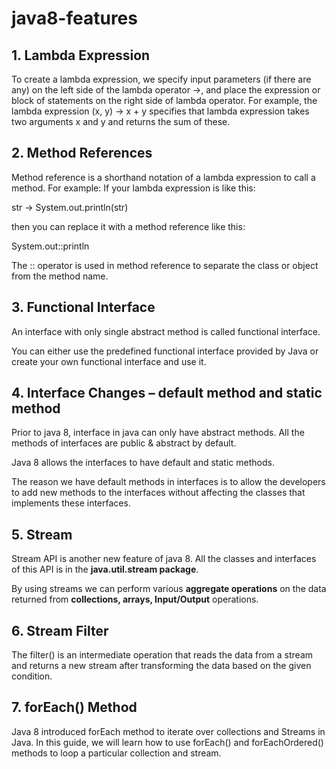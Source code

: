 # java8-features



## 1. Lambda Expression 

To create a lambda expression, we specify input parameters (if there are any) on the left side of the lambda operator ->, and place the expression or block of statements on the right side of lambda operator. For example, the lambda expression (x, y) -> x + y specifies that lambda expression takes two arguments x and y and returns the sum of these.


## 2. Method References

Method reference is a shorthand notation of a lambda expression to call a method. For example:
If your lambda expression is like this:

str -> System.out.println(str)

then you can replace it with a method reference like this:

System.out::println

The :: operator is used in method reference to separate the class or object from the method name.


## 3. Functional Interface

An interface with only single abstract method is called functional interface.

You can either use the predefined functional interface provided by Java or create your own functional interface and use it. 


## 4. Interface Changes – default method and static method


Prior to java 8, interface in java can only have abstract methods. All the methods of interfaces are public & abstract by default. 

Java 8 allows the interfaces to have default and static methods. 

The reason we have default methods in interfaces is to allow the developers to add new methods to the interfaces without affecting the classes that implements these interfaces.


## 5. Stream

Stream API is another new feature of java 8. All the classes and interfaces of this API is in the **java.util.stream package**.

By using streams we can perform various **aggregate operations** on the data returned from **collections, arrays, Input/Output** operations. 

## 6. Stream Filter

The filter() is an intermediate operation that reads the data from a stream and returns a new stream after transforming the data based on the given condition. 


## 7. forEach() Method

Java 8 introduced forEach method to iterate over collections and Streams in Java. In this guide, we will learn how to use forEach() and forEachOrdered() methods to loop a particular collection and stream.

